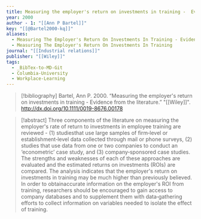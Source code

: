 ```yaml
---
title: Measuring the employer's return on investments in training -  Evidence from the literature
year: 2000
author - 1: "[[Ann P Bartel]]"
key: "[[@Bartel2000-kq]]"
aliases:
  - Measuring The Employer's Return On Investments In Training - Evidence From The Literature
  - Measuring The Employer's Return On Investments In Training
journal: "[[Industrial relations]]"
publisher: "[[Wiley]]"
tags:
  - _BibTex-to-MD-Git
  - Columbia-University
  - Workplace-Learning
---
```


> [!bibliography]
> Bartel, Ann P. 2000. “Measuring the employer's return on investments in training -  Evidence from the literature.” "[[Wiley]]". http://dx.doi.org/10.1111/0019-8676.00178

> [!abstract]
> Three components of the literature on measuring the employer's rate of return to investments in employee training are reviewed -  (1) studiesthat use large samples of firm‐level or establishment‐level data collected through mail or phone surveys, (2) studies that use data from one or two companies to conduct an ‘econometric’ case study, and (3) company‐sponsored case studies. The strengths and weaknesses of each of these approaches are evaluated and the estimated returns on investments (ROIs) are compared. The analysis indicates that the employer's return on investments in training may be much higher than previously believed. In order to obtainaccurate information on the employer's ROI from training, researchers should be encouraged to gain access to company databases and to supplement them with data‐gathering efforts to collect information on variables needed to isolate the effect of training.